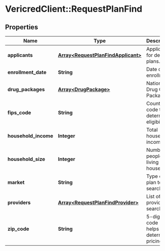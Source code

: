 # VericredClient::RequestPlanFind

## Properties
Name | Type | Description | Notes
------------ | ------------- | ------------- | -------------
**applicants** | [**Array&lt;RequestPlanFindApplicant&gt;**](RequestPlanFindApplicant.md) | Applicants for desired plans. | [optional] 
**enrollment_date** | **String** | Date of enrollment | [optional] 
**drug_packages** | [**Array&lt;DrugPackage&gt;**](DrugPackage.md) | National Drug Code Package Id | [optional] 
**fips_code** | **String** | County code to determine eligibility | [optional] 
**household_income** | **Integer** | Total household income. | [optional] 
**household_size** | **Integer** | Number of people living in household. | [optional] 
**market** | **String** | Type of plan to search for. | [optional] 
**providers** | [**Array&lt;RequestPlanFindProvider&gt;**](RequestPlanFindProvider.md) | List of providers to search for. | [optional] 
**zip_code** | **String** | 5-digit zip code - this helps determine pricing. | [optional] 


